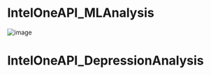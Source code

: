 <h1>IntelOneAPI_MLAnalysis</h1>

![image]([https://github.com/Kevin-Benny/IntelOneAPI_MLAnalysis/blob/app.py/asset/IntelOneApi.png?raw=true])
# IntelOneAPI_DepressionAnalysis
